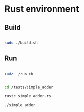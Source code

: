 # Rust environment 


## Build

```bash

sudo ./build.sh

```


## Run

```bash

sudo ./run.sh

```

```bash

cd /tests/simple_adder

rustc simple_adder.rs

./simple_adder

```
